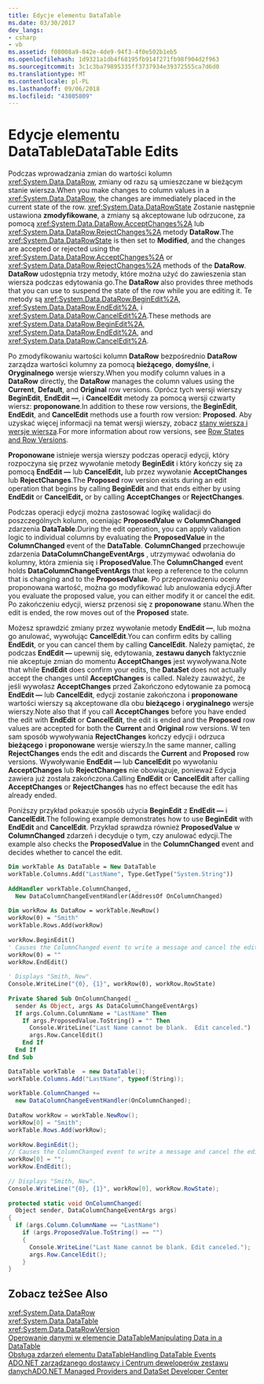 ```yaml
---
title: Edycje elementu DataTable
ms.date: 03/30/2017
dev_langs:
- csharp
- vb
ms.assetid: f08008a9-042e-4de9-94f3-4f0e502b1eb5
ms.openlocfilehash: 1d9321a1db4f68195fb914f271fb98f904d2f963
ms.sourcegitcommit: 3c1c3ba79895335ff3737934e39372555ca7d6d0
ms.translationtype: MT
ms.contentlocale: pl-PL
ms.lasthandoff: 09/06/2018
ms.locfileid: "43805809"
---
```

# <a name="datatable-edits"></a><span data-ttu-id="d0b1d-102">Edycje elementu DataTable</span><span class="sxs-lookup"><span data-stu-id="d0b1d-102">DataTable Edits</span></span>
<span data-ttu-id="d0b1d-103">Podczas wprowadzania zmian do wartości kolumn <xref:System.Data.DataRow>, zmiany od razu są umieszczane w bieżącym stanie wiersza.</span><span class="sxs-lookup"><span data-stu-id="d0b1d-103">When you make changes to column values in a <xref:System.Data.DataRow>, the changes are immediately placed in the current state of the row.</span></span> <span data-ttu-id="d0b1d-104"><xref:System.Data.DataRowState> Zostanie następnie ustawiona **zmodyfikowane**, a zmiany są akceptowane lub odrzucone, za pomocą <xref:System.Data.DataRow.AcceptChanges%2A> lub <xref:System.Data.DataRow.RejectChanges%2A> metody **DataRow**.</span><span class="sxs-lookup"><span data-stu-id="d0b1d-104">The <xref:System.Data.DataRowState> is then set to **Modified**, and the changes are accepted or rejected using the <xref:System.Data.DataRow.AcceptChanges%2A> or <xref:System.Data.DataRow.RejectChanges%2A> methods of the **DataRow**.</span></span> <span data-ttu-id="d0b1d-105">**DataRow** udostępnia trzy metody, które można użyć do zawieszenia stan wiersza podczas edytowania go.</span><span class="sxs-lookup"><span data-stu-id="d0b1d-105">The **DataRow** also provides three methods that you can use to suspend the state of the row while you are editing it.</span></span> <span data-ttu-id="d0b1d-106">Te metody są <xref:System.Data.DataRow.BeginEdit%2A>, <xref:System.Data.DataRow.EndEdit%2A>, i <xref:System.Data.DataRow.CancelEdit%2A>.</span><span class="sxs-lookup"><span data-stu-id="d0b1d-106">These methods are <xref:System.Data.DataRow.BeginEdit%2A>, <xref:System.Data.DataRow.EndEdit%2A>, and <xref:System.Data.DataRow.CancelEdit%2A>.</span></span>  
  
 <span data-ttu-id="d0b1d-107">Po zmodyfikowaniu wartości kolumn **DataRow** bezpośrednio **DataRow** zarządza wartości kolumny za pomocą **bieżącego**, **domyślne**, i **Oryginalnego** wersje wierszy.</span><span class="sxs-lookup"><span data-stu-id="d0b1d-107">When you modify column values in a **DataRow** directly, the **DataRow** manages the column values using the **Current**, **Default**, and **Original** row versions.</span></span> <span data-ttu-id="d0b1d-108">Oprócz tych wersji wierszy **BeginEdit**, **EndEdit —**, i **CancelEdit** metody za pomocą wersji czwarty wiersz: **proponowane**.</span><span class="sxs-lookup"><span data-stu-id="d0b1d-108">In addition to these row versions, the **BeginEdit**, **EndEdit**, and **CancelEdit** methods use a fourth row version: **Proposed**.</span></span> <span data-ttu-id="d0b1d-109">Aby uzyskać więcej informacji na temat wersji wierszy, zobacz [stany wiersza i wersje wiersza](../../../../../docs/framework/data/adonet/dataset-datatable-dataview/row-states-and-row-versions.md).</span><span class="sxs-lookup"><span data-stu-id="d0b1d-109">For more information about row versions, see [Row States and Row Versions](../../../../../docs/framework/data/adonet/dataset-datatable-dataview/row-states-and-row-versions.md).</span></span>  
  
 <span data-ttu-id="d0b1d-110">**Proponowane** istnieje wersja wierszy podczas operacji edycji, który rozpoczyna się przez wywołanie metody **BeginEdit** i który kończy się za pomocą **EndEdit —** lub **CancelEdit,**  lub przez wywołanie **AcceptChanges** lub **RejectChanges**.</span><span class="sxs-lookup"><span data-stu-id="d0b1d-110">The **Proposed** row version exists during an edit operation that begins by calling **BeginEdit** and that ends either by using **EndEdit** or **CancelEdit,** or by calling **AcceptChanges** or **RejectChanges**.</span></span>  
  
 <span data-ttu-id="d0b1d-111">Podczas operacji edycji można zastosować logikę walidacji do poszczególnych kolumn, oceniając **ProposedValue** w **ColumnChanged** zdarzenia **DataTable**.</span><span class="sxs-lookup"><span data-stu-id="d0b1d-111">During the edit operation, you can apply validation logic to individual columns by evaluating the **ProposedValue** in the **ColumnChanged** event of the **DataTable**.</span></span> <span data-ttu-id="d0b1d-112">**ColumnChanged** przechowuje zdarzenia **DataColumnChangeEventArgs** , utrzymywać odwołania do kolumny, która zmienia się i **ProposedValue**.</span><span class="sxs-lookup"><span data-stu-id="d0b1d-112">The **ColumnChanged** event holds **DataColumnChangeEventArgs** that keep a reference to the column that is changing and to the **ProposedValue**.</span></span> <span data-ttu-id="d0b1d-113">Po przeprowadzeniu oceny proponowana wartość, można go modyfikować lub anulowania edycji.</span><span class="sxs-lookup"><span data-stu-id="d0b1d-113">After you evaluate the proposed value, you can either modify it or cancel the edit.</span></span> <span data-ttu-id="d0b1d-114">Po zakończeniu edycji, wiersz przenosi się z **proponowane** stanu.</span><span class="sxs-lookup"><span data-stu-id="d0b1d-114">When the edit is ended, the row moves out of the **Proposed** state.</span></span>  
  
 <span data-ttu-id="d0b1d-115">Możesz sprawdzić zmiany przez wywołanie metody **EndEdit —**, lub można go anulować, wywołując **CancelEdit**.</span><span class="sxs-lookup"><span data-stu-id="d0b1d-115">You can confirm edits by calling **EndEdit**, or you can cancel them by calling **CancelEdit**.</span></span> <span data-ttu-id="d0b1d-116">Należy pamiętać, że podczas **EndEdit —** upewnij się, edytowania, **zestawu danych** faktycznie nie akceptuje zmian do momentu **AcceptChanges** jest wywoływana.</span><span class="sxs-lookup"><span data-stu-id="d0b1d-116">Note that while **EndEdit** does confirm your edits, the **DataSet** does not actually accept the changes until **AcceptChanges** is called.</span></span> <span data-ttu-id="d0b1d-117">Należy zauważyć, że jeśli wywołasz **AcceptChanges** przed Zakończono edytowanie za pomocą **EndEdit —** lub **CancelEdit**, edycji zostanie zakończona i **proponowane** wartości wierszy są akceptowane dla obu **bieżącego** i **oryginalnego** wersje wierszy.</span><span class="sxs-lookup"><span data-stu-id="d0b1d-117">Note also that if you call **AcceptChanges** before you have ended the edit with **EndEdit** or **CancelEdit**, the edit is ended and the **Proposed** row values are accepted for both the **Current** and **Original** row versions.</span></span> <span data-ttu-id="d0b1d-118">W ten sam sposób wywoływania **RejectChanges** kończy edycji i odrzuca **bieżącego** i **proponowane** wersje wierszy.</span><span class="sxs-lookup"><span data-stu-id="d0b1d-118">In the same manner, calling **RejectChanges** ends the edit and discards the **Current** and **Proposed** row versions.</span></span> <span data-ttu-id="d0b1d-119">Wywoływanie **EndEdit —** lub **CancelEdit** po wywołaniu **AcceptChanges** lub **RejectChanges** nie obowiązuje, ponieważ Edycja zawiera już została zakończona.</span><span class="sxs-lookup"><span data-stu-id="d0b1d-119">Calling **EndEdit** or **CancelEdit** after calling **AcceptChanges** or **RejectChanges** has no effect because the edit has already ended.</span></span>  
  
 <span data-ttu-id="d0b1d-120">Poniższy przykład pokazuje sposób użycia **BeginEdit** z **EndEdit —** i **CancelEdit**.</span><span class="sxs-lookup"><span data-stu-id="d0b1d-120">The following example demonstrates how to use **BeginEdit** with **EndEdit** and **CancelEdit**.</span></span> <span data-ttu-id="d0b1d-121">Przykład sprawdza również **ProposedValue** w **ColumnChanged** zdarzeń i decyduje o tym, czy anulować edycji.</span><span class="sxs-lookup"><span data-stu-id="d0b1d-121">The example also checks the **ProposedValue** in the **ColumnChanged** event and decides whether to cancel the edit.</span></span>  
  
```vb  
Dim workTable As DataTable = New DataTable  
workTable.Columns.Add("LastName", Type.GetType("System.String"))  
  
AddHandler workTable.ColumnChanged, _  
  New DataColumnChangeEventHandler(AddressOf OnColumnChanged)  
  
Dim workRow As DataRow = workTable.NewRow()  
workRow(0) = "Smith"  
workTable.Rows.Add(workRow)  
  
workRow.BeginEdit()  
' Causes the ColumnChanged event to write a message and cancel the edit.  
workRow(0) = ""       
workRow.EndEdit()  
  
' Displays "Smith, New".  
Console.WriteLine("{0}, {1}", workRow(0), workRow.RowState)  
  
Private Shared Sub OnColumnChanged( _  
  sender As Object, args As DataColumnChangeEventArgs)  
  If args.Column.ColumnName = "LastName" Then  
    If args.ProposedValue.ToString() = "" Then  
      Console.WriteLine("Last Name cannot be blank.  Edit canceled.")  
      args.Row.CancelEdit()  
    End If  
  End If  
End Sub  
```  
  
```csharp  
DataTable workTable  = new DataTable();  
workTable.Columns.Add("LastName", typeof(String));  
  
workTable.ColumnChanged +=   
  new DataColumnChangeEventHandler(OnColumnChanged);  
  
DataRow workRow = workTable.NewRow();  
workRow[0] = "Smith";  
workTable.Rows.Add(workRow);  
  
workRow.BeginEdit();  
// Causes the ColumnChanged event to write a message and cancel the edit.  
workRow[0] = "";       
workRow.EndEdit();  
  
// Displays "Smith, New".  
Console.WriteLine("{0}, {1}", workRow[0], workRow.RowState);    
  
protected static void OnColumnChanged(  
  Object sender, DataColumnChangeEventArgs args)  
{  
  if (args.Column.ColumnName == "LastName")  
    if (args.ProposedValue.ToString() == "")  
    {  
      Console.WriteLine("Last Name cannot be blank. Edit canceled.");  
      args.Row.CancelEdit();  
    }  
}  
```  
  
## <a name="see-also"></a><span data-ttu-id="d0b1d-122">Zobacz też</span><span class="sxs-lookup"><span data-stu-id="d0b1d-122">See Also</span></span>  
 <xref:System.Data.DataRow>  
 <xref:System.Data.DataTable>  
 <xref:System.Data.DataRowVersion>  
 [<span data-ttu-id="d0b1d-123">Operowanie danymi w elemencie DataTable</span><span class="sxs-lookup"><span data-stu-id="d0b1d-123">Manipulating Data in a DataTable</span></span>](../../../../../docs/framework/data/adonet/dataset-datatable-dataview/manipulating-data-in-a-datatable.md)  
 [<span data-ttu-id="d0b1d-124">Obsługa zdarzeń elementu DataTable</span><span class="sxs-lookup"><span data-stu-id="d0b1d-124">Handling DataTable Events</span></span>](../../../../../docs/framework/data/adonet/dataset-datatable-dataview/handling-datatable-events.md)  
 [<span data-ttu-id="d0b1d-125">ADO.NET zarządzanego dostawcy i Centrum deweloperów zestawu danych</span><span class="sxs-lookup"><span data-stu-id="d0b1d-125">ADO.NET Managed Providers and DataSet Developer Center</span></span>](https://go.microsoft.com/fwlink/?LinkId=217917)
